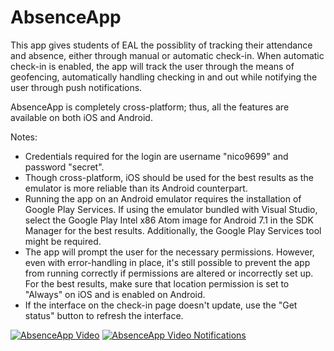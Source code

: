 # AbsenceApp
This app gives students of EAL the possiblity of tracking their attendance and absence, either through manual or automatic check-in. 
When automatic check-in is enabled, the app will track the user through the means of geofencing, automatically handling checking in and out while notifying the user through push notifications.

AbsenceApp is completely cross-platform; thus, all the features are available on both iOS and Android.

Notes:
* Credentials required for the login are username "nico9699" and password "secret".
* Though cross-platform, iOS should be used for the best results as the emulator is more reliable than its Android counterpart.
* Running the app on an Android emulator requires the installation of Google Play Services. If using the emulator bundled with Visual Studio, select the Google Play Intel x86 Atom image for Android 7.1 in the SDK Manager for the best results. Additionally, the Google Play Services tool might be required.
* The app will prompt the user for the necessary permissions. However, even with error-handling in place, it's still possible to prevent the app from running correctly if permissions are altered or incorrectly set up. For the best results, make sure that location permission is set to "Always" on iOS and is enabled on Android.
* If the interface on the check-in page doesn't update, use the "Get status" button to refresh the interface.

[![AbsenceApp Video](https://img.youtube.com/vi/apLhSwTVeYM/0.jpg)](https://www.youtube.com/watch?v=apLhSwTVeYM)
[![AbsenceApp Video Notifications](https://img.youtube.com/vi/d9exFTnhHiM/0.jpg)](https://www.youtube.com/watch?v=d9exFTnhHiM)
